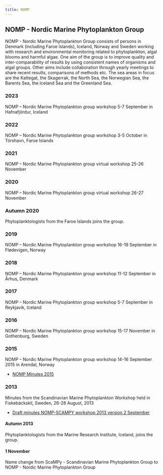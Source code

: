 ```yaml
---
title: NOMP
---
```


## NOMP - Nordic Marine Phytoplankton Group

NOMP - Nordic Marine Phytoplankton Group consists of persons in Denmark (including Faroe Islands), Iceland, Norway and Sweden working with research and environmental monitoring related to phytoplankton, algal blooms and harmful algae. One aim of the group is to improve quality and inter-comparability  of results by using consistent names of organisms and algal groups. Other aims include collaboration through yearly meetings to share recent results, comparisons of methods etc. The sea areas in focus are the  Kattegat, the Skagerrak, the North Sea, the Norwegian Sea, the Barents Sea, the Iceland Sea and the Greenland Sea.

### 2023
NOMP – Nordic Marine Phytoplankton group workshop 5-7 September in Hafnafjördur, Iceland

### 2022
NOMP – Nordic Marine Phytoplankton group workshop 3-5 October in Tórshavn, Faroe Islands

### 2021
NOMP – Nordic Marine Phytoplankton group virtual workshop 25-26 November

### 2020
NOMP – Nordic Marine Phytoplankton group virtual workshop 26-27 November

### Autumn 2020
Phytoplanktologists from the Faroe Islands joins the group.

### 2019
NOMP – Nordic Marine Phytoplankton group workshop 16-19 September in Flødevigen, Norway

### 2018
NOMP – Nordic Marine Phytoplankton group workshop 11-12 September in Århus, Denmark

### 2017
NOMP – Nordic Marine Phytoplankton group workshop 5-7 September in Reykjavik, Iceland

### 2016
NOMP – Nordic Marine Phytoplankton group workshop 15-17 November in Gothenburg, Sweden

### 2015

NOMP – Nordic Marine Phytoplankton group workshop 14-16 September 2015 in Arendal, Norway

* [NOMP Minutes 2015](https://www.smhi.se/oceanografi/oce_info_data/shark_web/downloads/sbdi/NOMP/NOMP_minutes_2015.pdf)

### 2013

Minutes from the Scandinavian Marine Phytoplankton Workshop held in Fiskebäckskil, Sweden, 26-28 August, 2013

* [Draft minutes NOMP-SCAMPY workshop 2013 version 2 September](https://www.smhi.se/oceanografi/oce_info_data/shark_web/downloads/sbdi/NOMP/Draft_minutes_NOMP-SCAMPY_2013_version_2_September_2013.pdf)

#### Autumn 2013

Phytoplanktologists from the Marine Research Institute, Iceland, joins the group.

#### 1 November

Name change from ScaMPy - Scandinavian Marine Phytoplankton Group to NOMP - Nordic Marine Phytoplankton Group

